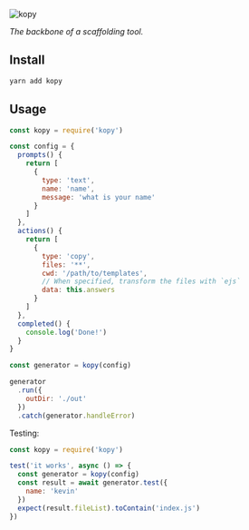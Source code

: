 ![kopy](https://user-images.githubusercontent.com/8784712/50736257-172d9100-11f6-11e9-9408-36bbceab2011.png)

_The backbone of a scaffolding tool._

## Install

```bash
yarn add kopy
```

## Usage

```js
const kopy = require('kopy')

const config = {
  prompts() {
    return [
      {
        type: 'text',
        name: 'name',
        message: 'what is your name'
      }
    ]
  },
  actions() {
    return [
      {
        type: 'copy',
        files: '**',
        cwd: '/path/to/templates',
        // When specified, transform the files with `ejs`
        data: this.answers
      }
    ]
  },
  completed() {
    console.log('Done!')
  }
}

const generator = kopy(config)

generator
  .run({
    outDir: './out'
  })
  .catch(generator.handleError)
```

Testing:

```js
const kopy = require('kopy')

test('it works', async () => {
  const generator = kopy(config)
  const result = await generator.test({
    name: 'kevin'
  })
  expect(result.fileList).toContain('index.js')
})
```
